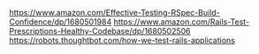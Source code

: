 https://www.amazon.com/Effective-Testing-RSpec-Build-Confidence/dp/1680501984
https://www.amazon.com/Rails-Test-Prescriptions-Healthy-Codebase/dp/1680502506
https://robots.thoughtbot.com/how-we-test-rails-applications